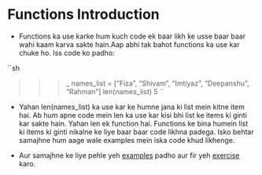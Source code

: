 # Functions Introduction

- Functions ka use karke hum kuch code ek baar likh ke usse baar baar wahi kaam karva sakte hain.Aap abhi tak bahot functions ka use kar chuke ho. Iss code ko padho:  

``sh
>>> _ names_list = [“Fiza”, “Shivam”, “Imtiyaz”, “Deepanshu”, “Rahman”]
>>> len(names_list)
>>> 5
``

- Yahan len(names_list) ka use kar ke humne jana ki list mein kitne item hai. Ab hum apne code mein len ka use kar kisi bhi list ke items ki ginti kar sakte hain. Yahan len ek function hai. Functions ke bina humein list ki items ki ginti nikalne ke liye baar baar code likhna padega. Isko behtar samajhne hum aage wale examples mein iska code khud likhenge.

- Aur samajhne ke liye pehle yeh [examples](http://navgurukul.org/python/functions-1.py) padho aur fir yeh [exercise](http://navgurukul.org/python/functions-a.py) karo.
